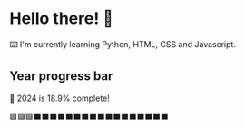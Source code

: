 # Hello there! 👋

⌨️ I'm currently learning Python, HTML, CSS and Javascript.

## Year progress bar

📅 2024 is 18.9% complete!

🟩🟩🟩⬛⬛⬛⬛⬛⬛⬛⬛⬛⬛⬛⬛⬛⬛⬛⬛⬛